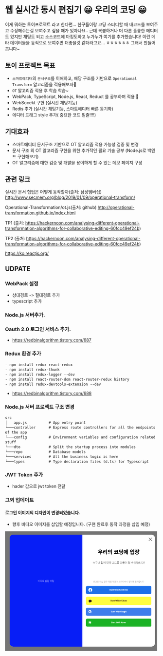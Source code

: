 # 웹 실시간 동시 편집기 😀 우리의 코딩 😀
이게 뭐하는 토이프로젝트 라고 한다면... 친구들이랑 코딩 스터디할 때 내코드를 보여주고 수정해주는걸 보여주고 싶을 때가 있자나요.. 근데 복붙하거나 머 다른 훌륭한 에디터도 있지만 채팅도 되고 소스코드에 마킹도하고 누가누가 여기를 추가했습니다! 이런 메타 데이터들을 동적으로 보여주면 더좋을것 같더라고요... ㅎㅎㅎㅎㅎㅎ 그래서 만들어봅니다~

## 토이 프로젝트 목표
- `스마트에디터`의 `문서구조`를 이해하고, 해당 구조를 기반으로 `Operational Transform` 알고리즘을 적용해보자🙏
- `OT` 알고리즘 적용 후 학습 학습~
- WebPack, TypeScript, Node.js, React, Reduct 를 공부하며 적용 🥊
- WebSocekt 구현 (실시간 채팅기능)
- Redis 추가 (실시간 채팅기능, 스마트에디터 빠른 동기화)
- 에디터 드래그 style 추가( 중요한 코드 밑줄!!!!)

## 기대효과
- 스마트에디터 문서구조 기반으로 OT 알고리즘 적용 가능성 검증 및 변경
- 문서 구조 외 OT 알고리즘 구현을 위한 추가적인 필요 기술 공부 (Node.js로 백엔드 구현해보기)
- OT 알고리즘에 대한 검증 및 개발을 용이하게 할 수 있는 데모 페이지 구성


## 관련 링크
실시간 문서 협업은 어떻게 동작할까(출처: 삼성멤버십)
http://www.secmem.org/blog/2019/01/09/operational-transform/

Operational-Transformation/ot.js(출처: github)
http://operational-transformation.github.io/index.html
 
TP1 (출처: https://hackernoon.com/analysing-different-operational-transformation-algorithms-for-collaborative-editing-60fcc49ef24b)

TP2 (출처: https://hackernoon.com/analysing-different-operational-transformation-algorithms-for-collaborative-editing-60fcc49ef24b)

https://ko.reactjs.org/

## UDPATE
### WebPack 설정
- 상대경로 -> 절대경로 추가
- typescript 추가
### Node.js 서버추가.
### Oauth 2.0 로그인 서비스 추가.
- https://redbinalgorithm.tistory.com/687
### Redux 환경 추가
```
- npm install redux react-redux
- npm install redux-thunk
- npm install redux-logger --dev
- npm install react-router-dom react-router-redux history
- npm install redux-devtools-extension --dev
```
- https://redbinalgorithm.tistory.com/688

### Node.js 서버 프로젝트 구조 변경
```
src
│   app.js          # App entry point
└───controller      # Express route controllers for all the endpoints of the app
└───config          # Environment variables and configuration related stuff
└───dto             # Split the startup process into modules
└───repo            # Database models
└───services        # All the business logic is here
└───types           # Type declaration files (d.ts) for Typescript
```

### JWT Token 추가
- hader 값으로 jwt token 전달


### 그외 업데이트
#### 로그인 이미지의 디자인이 변경되었습니다.
- 향후 비디오 이미지를 삽입할 예정입니다. (구현 완료후 동작 과정을 삽입 예정)
<img src="./image/2021-08-05-15-09-08.png" width="500">
